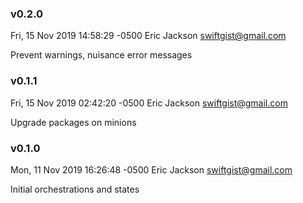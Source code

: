 ### v0.2.0
Fri, 15 Nov 2019 14:58:29 -0500 Eric Jackson swiftgist@gmail.com

  Prevent warnings, nuisance error messages

### v0.1.1
Fri, 15 Nov 2019 02:42:20 -0500 Eric Jackson swiftgist@gmail.com

  Upgrade packages on minions

### v0.1.0
Mon, 11 Nov 2019 16:26:48 -0500 Eric Jackson swiftgist@gmail.com

  Initial orchestrations and states

